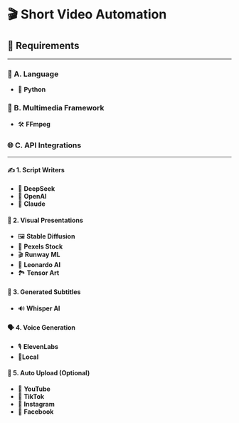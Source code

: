 # 🎬 Short Video Automation  

## 🚀 Requirements  
---  

### 🔹 A. Language  
- 🐍 **Python**  

### 🎥 B. Multimedia Framework  
- 🛠 **FFmpeg**  

### 🌐 C. API Integrations  
---  

#### ✍️ 1. Script Writers  
- 📝 **DeepSeek**  
- 🤖 **OpenAI**  
- 🧠 **Claude**  

#### 🎨 2. Visual Presentations  
- 🖼 **Stable Diffusion**  
- 📸 **Pexels Stock**  
- 🎬 **Runway ML**  
- 🎨 **Leonardo AI**  
- 🏞 **Tensor Art**  

#### 🎤 3. Generated Subtitles  
- 🔊 **Whisper AI**  

#### 🗣 4. Voice Generation  
- 🎙 **ElevenLabs**
- 📍**Local**

#### 📡 5. Auto Upload (Optional)  
- 🎥 **YouTube**  
- 🎵 **TikTok**  
- 📸 **Instagram**  
- 📢 **Facebook**  
